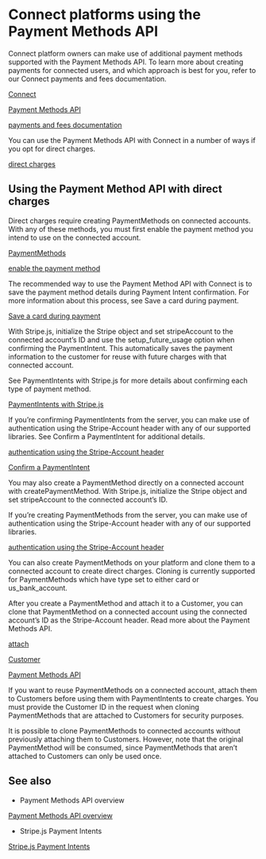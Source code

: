 # Connect platforms using the Payment Methods API

Connect platform owners can make use of additional payment methods supported with the Payment Methods API. To learn more about creating payments for connected users, and which approach is best for you, refer to our Connect payments and fees documentation.

[Connect](/connect)

[Payment Methods API](/payments/payment-methods)

[payments and fees documentation](/connect/charges)

You can use the Payment Methods API with Connect in a number of ways if you opt for direct charges.

[direct charges](/connect/direct-charges)

## Using the Payment Method API with direct charges

Direct charges require creating PaymentMethods on connected accounts. With any of these methods, you must first enable the payment method you intend to use on the connected account.

[PaymentMethods](/api/payment_methods)

[enable the payment method](/connect/dynamic-payment-methods)

The recommended way to use the Payment Method API with Connect is to save the payment method details during Payment Intent confirmation. For more information about this process, see Save a card during payment.

[Save a card during payment](/payments/save-during-payment)

With Stripe.js, initialize the Stripe object and set stripeAccount to the connected account’s ID and use the setup_future_usage option when confirming the PaymentIntent. This automatically saves the payment information to the customer for reuse with future charges with that connected account.

See PaymentIntents with Stripe.js for more details about confirming each type of payment method.

[PaymentIntents with Stripe.js](/js/payment_intents)

If you’re confirming PaymentIntents from the server, you can make use of authentication using the Stripe-Account header with any of our supported libraries. See Confirm a PaymentIntent for additional details.

[authentication using the Stripe-Account header](/connect/authentication#stripe-account-header)

[Confirm a PaymentIntent](/api/payment_intents/confirm)

You may also create a PaymentMethod directly on a connected account with createPaymentMethod. With Stripe.js, initialize the Stripe object and set stripeAccount to the connected account’s ID.

If you’re creating PaymentMethods from the server, you can make use of authentication using the Stripe-Account header with any of our supported libraries.

[authentication using the Stripe-Account header](/connect/authentication#stripe-account-header)

You can also create PaymentMethods on your platform and clone them to a connected account to create direct charges. Cloning is currently supported for PaymentMethods which have type set to either card or us_bank_account.

After you create a PaymentMethod and attach it to a Customer, you can clone that PaymentMethod on a connected account using the connected account’s ID as the Stripe-Account header. Read more about the Payment Methods API.

[attach](/api/payment_methods/attach)

[Customer](/api/customers)

[Payment Methods API](/payments/payment-methods)

If you want to reuse PaymentMethods on a connected account, attach them to Customers before using them with PaymentIntents to create charges. You must provide the Customer ID in the request when cloning PaymentMethods that are attached to Customers for security purposes.

It is possible to clone PaymentMethods to connected accounts without previously attaching them to Customers. However, note that the original PaymentMethod will be consumed, since PaymentMethods that aren’t attached to Customers can only be used once.

## See also

- Payment Methods API overview

[Payment Methods API overview](/payments/payment-methods)

- Stripe.js Payment Intents

[Stripe.js Payment Intents](/js/payment_intents)
